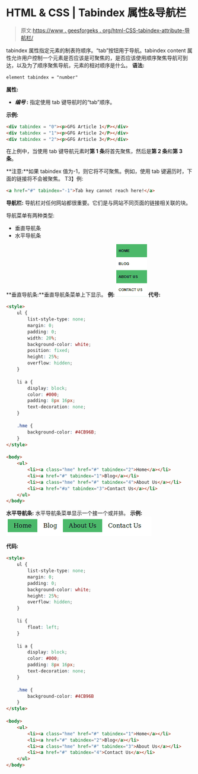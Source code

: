 # HTML & CSS | Tabindex 属性&导航栏

> 原文:[https://www . geesforgeks . org/html-CSS-tabindex-attribute-导航栏/](https://www.geeksforgeeks.org/html-css-tabindex-attribute-navigation-bars/)

tabindex 属性指定元素的制表符顺序。“tab”按钮用于导航。tabindex content 属性允许用户控制一个元素是否应该是可聚焦的，是否应该使用顺序聚焦导航可到达，以及为了顺序聚焦导航，元素的相对顺序是什么。
**语法:**

```html
element tabindex = "number" 
```

**属性:**

*   ***编号* :** 指定使用 tab 键导航时的“tab”顺序。

**示例:**

```html
<div tabindex = "0"><p>GFG Article 1</P></div>
<div tabindex = "1"><p>GFG Article 2</P></div>
<div tabindex = "2"><p>GFG Article 3</P></div>
```

在上例中，当使用 tab 键导航元素时**第 1 条**将首先聚焦，然后是**第 2 条**和**第 3 条**。

**注意:**如果 tabindex 值为-1，则它将不可聚焦。例如，使用 tab 键遍历时，下面的链接将不会被聚焦。
T3】例:

```html
<a href="#" tabindex="-1">Tab key cannot reach here!</a>
```

**导航栏:**
导航栏对任何网站都很重要。它们是与网站不同页面的链接相关联的块。

导航菜单有两种类型:

*   垂直导航条
*   水平导航条

**垂直导航条:**垂直导航条菜单上下显示。
**例:**
![](img/363bc96cc29a080a8a85cc24a64853b5.png)
**代号:**

```html
<style>
    ul {
        list-style-type: none;
        margin: 0;
        padding: 0;
        width: 20%;
        background-color: white;
        position: fixed;
        height: 25%;
        overflow: hidden;
    }

    li a {
        display: block;
        color: #000;
        padding: 8px 16px;
        text-decoration: none;
    }

    .hme {
        background-color: #4CB96B;
    }
</style>

<body>
    <ul>
        <li><a class="hme" href="#" tabindex="2">Home</a></li>
        <li><a href="#" tabindex="1">Blog</a></li>
        <li><a class="hme" href="#" tabindex="4">About Us</a></li>
        <li><a href="#a" tabindex="3">Contact Us</a></li>
    </ul>
</body>
```

**水平导航条:**
水平导航条菜单显示一个接一个或并排。
**示例:**
![](img/9884024ebeebc606c0926ac18e158a50.png)

**代码:**

```html
<style>
    ul {
        list-style-type: none;
        margin: 0;
        padding: 0;
        background-color: white;
        height: 25%;
        overflow: hidden;
    }

    li {
        float: left;
    }

    li a {
        display: block;
        color: #000;
        padding: 8px 16px;
        text-decoration: none;
    }

    .hme {
        background-color: #4CB96B
    }
</style>

<body>
    <ul>
        <li><a class="hme" href="#" tabindex="1">Home</a></li>
        <li><a href="#" tabindex="2">Blog</a></li>
        <li><a class="hme" href="#" tabindex="3">About Us</a></li>
        <li><a href="#" tabindex="4">Contact Us</a></li>
    </ul>
</body>
```